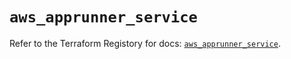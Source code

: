# `aws_apprunner_service`

Refer to the Terraform Registory for docs: [`aws_apprunner_service`](https://registry.terraform.io/providers/hashicorp/aws/5.16.1/docs/resources/apprunner_service).
